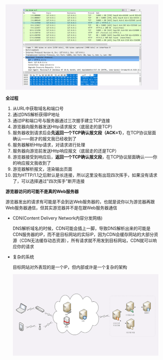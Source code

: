 ![img](p/1.png)

**全过程**

1. 从URL中获取域名和端口号
2. 通过DNS解析获得IP地址
3. 通过IP和端口号与服务器通过三次握手建立TCP连接
4. 游览器向服务器发送Http请求报文（底层走的是TCP）
5. 服务器收到请求后会**先返回一个TCP确认报文段（ACK=1）**，在TCP协议层面确认——刚才的报文我已经收到了
6. 服务器解析Http请求，对请求进行处理
7. 服务器向游览前发送Http响应报文（底层走的还是TCP）
8. 游览器接受到响应后，**返回一个TCP确认报文段**，在TCP协议层面确认——你的响应报文我收到了
9. 游览器解析报文，渲染输出页面
10. 因为HTTP/1.1之后默认是长连接，所以这里没有出现四次挥手，如果没有请求了，可以选择通过"四次挥手"断开连接



**游览器访问的可能不是真的Web服务器**

游览器发出的请求有可能是不会到达Web服务器的，也就是说你以为游览器再跟Web服务器通信，但其实游览器并不是在跟Web服务器通信

* CDN(Content Delivery Network内容分发网络)
  
  DNS解析域名的时候，CDN可能会插上一脚，导致DNS解析出来的可能是CDN服务器的IP，而不是目标网站的实际IP，因为CDN会缓存网站的大部分资源（CDN无法缓存动态资源），所有请求就不用发到目标网站，CDN就可以响应你的请求

* 复杂的系统
  
  目标网站对外表现的是一个IP，但内部或许是一个复杂的架构
  
  ![img](p/3.png)
